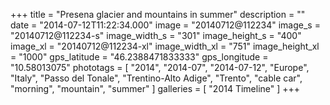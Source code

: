 +++
title = "Presena glacier and mountains in summer"
description = ""
date = "2014-07-12T11:22:34.000"
image = "20140712@112234"
image_s = "20140712@112234-s"
image_width_s = "301"
image_height_s = "400"
image_xl = "20140712@112234-xl"
image_width_xl = "751"
image_height_xl = "1000"
gps_latitude = "46.2388471833333"
gps_longitude = "10.58013075"
phototags = [ "2014", "2014-07", "2014-07-12", "Europe", "Italy", "Passo del Tonale", "Trentino-Alto Adige", "Trento", "cable car", "morning", "mountain", "summer" ]
galleries = [ "2014 Timeline" ]
+++
